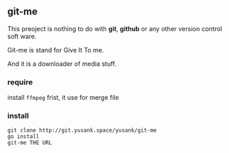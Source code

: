 ## git-me
This preoject is nothing to do with  **git**, **github** or any other version control soft ware.

Git-me is stand for Give It To me.

And it is a downloader of media stuff.

### require
install `ffmpeg` frist, it use for merge file

### install

```
git clone http://git.yusank.space/yusank/git-me
go install
git-me THE URL
```
